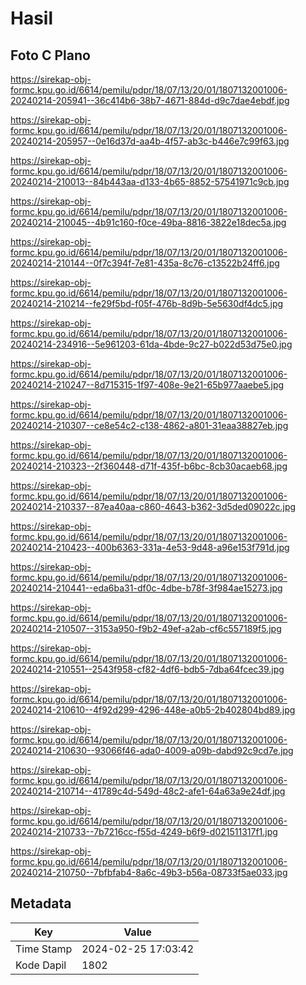 # Hasil

## Foto C Plano

https://sirekap-obj-formc.kpu.go.id/6614/pemilu/pdpr/18/07/13/20/01/1807132001006-20240214-205941--36c414b6-38b7-4671-884d-d9c7dae4ebdf.jpg

https://sirekap-obj-formc.kpu.go.id/6614/pemilu/pdpr/18/07/13/20/01/1807132001006-20240214-205957--0e16d37d-aa4b-4f57-ab3c-b446e7c99f63.jpg

https://sirekap-obj-formc.kpu.go.id/6614/pemilu/pdpr/18/07/13/20/01/1807132001006-20240214-210013--84b443aa-d133-4b65-8852-57541971c9cb.jpg

https://sirekap-obj-formc.kpu.go.id/6614/pemilu/pdpr/18/07/13/20/01/1807132001006-20240214-210045--4b91c160-f0ce-49ba-8816-3822e18dec5a.jpg

https://sirekap-obj-formc.kpu.go.id/6614/pemilu/pdpr/18/07/13/20/01/1807132001006-20240214-210144--0f7c394f-7e81-435a-8c76-c13522b24ff6.jpg

https://sirekap-obj-formc.kpu.go.id/6614/pemilu/pdpr/18/07/13/20/01/1807132001006-20240214-210214--fe29f5bd-f05f-476b-8d9b-5e5630df4dc5.jpg

https://sirekap-obj-formc.kpu.go.id/6614/pemilu/pdpr/18/07/13/20/01/1807132001006-20240214-234916--5e961203-61da-4bde-9c27-b022d53d75e0.jpg

https://sirekap-obj-formc.kpu.go.id/6614/pemilu/pdpr/18/07/13/20/01/1807132001006-20240214-210247--8d715315-1f97-408e-9e21-65b977aaebe5.jpg

https://sirekap-obj-formc.kpu.go.id/6614/pemilu/pdpr/18/07/13/20/01/1807132001006-20240214-210307--ce8e54c2-c138-4862-a801-31eaa38827eb.jpg

https://sirekap-obj-formc.kpu.go.id/6614/pemilu/pdpr/18/07/13/20/01/1807132001006-20240214-210323--2f360448-d71f-435f-b6bc-8cb30acaeb68.jpg

https://sirekap-obj-formc.kpu.go.id/6614/pemilu/pdpr/18/07/13/20/01/1807132001006-20240214-210337--87ea40aa-c860-4643-b362-3d5ded09022c.jpg

https://sirekap-obj-formc.kpu.go.id/6614/pemilu/pdpr/18/07/13/20/01/1807132001006-20240214-210423--400b6363-331a-4e53-9d48-a96e153f791d.jpg

https://sirekap-obj-formc.kpu.go.id/6614/pemilu/pdpr/18/07/13/20/01/1807132001006-20240214-210441--eda6ba31-df0c-4dbe-b78f-3f984ae15273.jpg

https://sirekap-obj-formc.kpu.go.id/6614/pemilu/pdpr/18/07/13/20/01/1807132001006-20240214-210507--3153a950-f9b2-49ef-a2ab-cf6c557189f5.jpg

https://sirekap-obj-formc.kpu.go.id/6614/pemilu/pdpr/18/07/13/20/01/1807132001006-20240214-210551--2543f958-cf82-4df6-bdb5-7dba64fcec39.jpg

https://sirekap-obj-formc.kpu.go.id/6614/pemilu/pdpr/18/07/13/20/01/1807132001006-20240214-210610--4f92d299-4296-448e-a0b5-2b402804bd89.jpg

https://sirekap-obj-formc.kpu.go.id/6614/pemilu/pdpr/18/07/13/20/01/1807132001006-20240214-210630--93066f46-ada0-4009-a09b-dabd92c9cd7e.jpg

https://sirekap-obj-formc.kpu.go.id/6614/pemilu/pdpr/18/07/13/20/01/1807132001006-20240214-210714--41789c4d-549d-48c2-afe1-64a63a9e24df.jpg

https://sirekap-obj-formc.kpu.go.id/6614/pemilu/pdpr/18/07/13/20/01/1807132001006-20240214-210733--7b7216cc-f55d-4249-b6f9-d021511317f1.jpg

https://sirekap-obj-formc.kpu.go.id/6614/pemilu/pdpr/18/07/13/20/01/1807132001006-20240214-210750--7bfbfab4-8a6c-49b3-b56a-08733f5ae033.jpg


## Metadata

| Key        | Value               |
| ---------- | ------------------- |
| Time Stamp | 2024-02-25 17:03:42 |
| Kode Dapil | 1802                |



